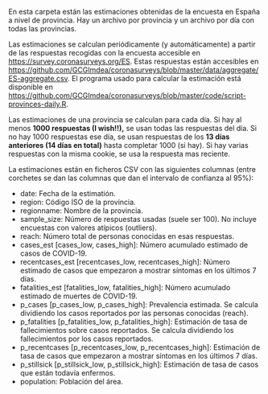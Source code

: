 En esta carpeta están las estimaciones obtenidas de la encuesta en España a nivel de provincia. Hay un archivo por provincia y un archivo por día con todas las provincias.

Las estimaciones se calculan periódicamente (y automáticamente) a partir de las respuestas recogidas con la encuesta accesible en https://survey.coronasurveys.org/ES. Estas respuestas están accesibles en https://github.com/GCGImdea/coronasurveys/blob/master/data/aggregate/ES-aggregate.csv. El programa usado para calcular la estimación está disponible en https://github.com/GCGImdea/coronasurveys/blob/master/code/script-provinces-daily.R.

Las estimaciones de una provincia se calculan para cada día. Si hay al menos **1000 respuestas (I wish!!),** se usan todas las respuestas del día. Si no hay 1000 respuestas ese día, se usan respuestas de los **13 días anteriores (14 días en total)** hasta completar 1000 (si hay). Si hay varias respuestas con la misma cookie, se usa la respuesta mas reciente. 

La estimaciones están en ficheros CSV con las siguientes columnas (entre corchetes se dan las columnas que dan el intervalo de confianza al 95%):

- date: Fecha de la estimatión.
- region: Código ISO de la provincia.
- regionname: Nombre de la provincia.
- sample_size: Número de respuestas usadas (suele ser 100). No incluye encuestas con valores atípicos (outliers).
- reach: Número total de personas conocidas en esas respuestas.
- cases_est [cases_low, cases_high]: Número acumulado estimado de casos de COVID-19.
- recentcases_est [recentcases_low, recentcases_high]: Número estimado de casos que empezaron a mostrar síntomas en los últimos 7 días.
- fatalities_est [fatalities_low, fatalities_high]: Número acumulado estimado de muertes de COVID-19.
- p_cases [p_cases_low, p_cases_high]: Prevalencia estimada. Se calcula dividiendo los casos reportados por las personas conocidas (reach).
- p_fatalities [p_fatalities_low, p_fatalities_high]: Estimación de tasa de fallecimientos sobre casos reportados. Se calcula dividiendo los fallecimientos por los casos reportados.
- p_recentcases [p_recentcases_low, p_recentcases_high]: Estimación de tasa de casos que empezaron a mostrar síntomas en los últimos 7 días.
- p_stillsick [p_stillsick_low, p_stillsick_high]: Estimación de tasa de casos que están todavía enfermos.
- population: Población del área.
